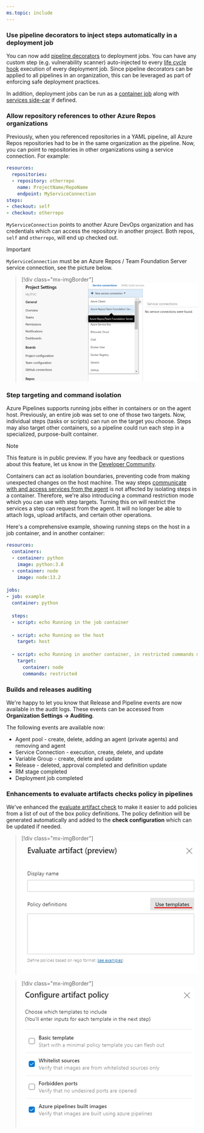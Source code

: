 ```yaml
---
ms.topic: include
---
```


### Use pipeline decorators to inject steps automatically in a deployment job

You can now add [pipeline decorators](https://docs.microsoft.com/azure/devops/extend/develop/add-pipeline-decorator) to deployment jobs. You can have any custom step (e.g. vulnerability scanner) auto-injected to every [life cycle hook](https://docs.microsoft.com/azure/devops/pipelines/process/deployment-jobs?view=azure-devops#descriptions-of-life-cycle-hooks) execution of every deployment job. Since pipeline decorators can be applied to all pipelines in an organization, this can be leveraged as part of enforcing safe deployment practices.

In addition, deployment jobs can be run as a [container job](https://docs.microsoft.com/azure/devops/pipelines/process/container-phases) along with [services side-car](https://docs.microsoft.com/azure/devops/pipelines/process/service-containers) if defined.

### Allow repository references to other Azure Repos organizations

Previously, when you referenced repositories in a YAML pipeline, all Azure Repos repositories had to be in the same organization as the pipeline. Now, you can point to repositories in other organizations using a service connection. For example:

```yaml
resources:
  repositories:
  - repository: otherrepo
    name: ProjectName/RepoName
    endpoint: MyServiceConnection
steps:
- checkout: self
- checkout: otherrepo
```

`MyServiceConnection` points to another Azure DevOps organization and has credentials which can access the repository in another project. Both repos, `self` and `otherrepo`, will end up checked out.

> [!IMPORTANT]
> `MyServiceConnection` must be an Azure Repos / Team Foundation Server service connection, see the picture below.

> [!div class="mx-imgBorder"]
> ![MyServiceConnection must be an Azure Repos/Team Foundation Server service connection.](../../media/163_03.png)

### Step targeting and command isolation

Azure Pipelines supports running jobs either in containers or on the agent host. Previously, an entire job was set to one of those two targets. Now, individual steps (tasks or scripts) can run on the target you choose. Steps may also target other containers, so a pipeline could run each step in a specialized, purpose-built container. 

> [!NOTE]
> This feature is in public preview. If you have any feedback or questions about this feature, let us know in the [Developer Community](https://developercommunity.visualstudio.com/spaces/21/index.html). 

Containers can act as isolation boundaries, preventing code from making unexpected changes on the host machine. The way steps [communicate with and access services from the agent](https://docs.microsoft.com/azure/devops/pipelines/scripts/logging-commands) is not affected by isolating steps in a container. Therefore, we're also introducing a command restriction mode which you can use with step targets. Turning this on will restrict the services a step can request from the agent. It will no longer be able to attach logs, upload artifacts, and certain other operations.

Here's a comprehensive example, showing running steps on the host in a job container, and in another container:

```yaml
resources:
  containers:
  - container: python
    image: python:3.8
  - container: node
    image: node:13.2

jobs:
- job: example
  container: python

  steps:
  - script: echo Running in the job container

  - script: echo Running on the host
    target: host

  - script: echo Running in another container, in restricted commands mode
    target:
      container: node
      commands: restricted
```
 
### Builds and releases auditing

We're happy to let you know that Release and Pipeline events are now available in the audit logs. These events can be accessed from **Organization Settings -> Auditing**. 

The following events are available now:
 
* Agent pool - create, delete, adding an agent (private agents) and removing and agent
* Service Connection - execution, create, delete, and update
* Variable Group - create, delete and update
* Release - deleted, approval completed and definition update
* RM stage completed
* Deployment job completed

### Enhancements to evaluate artifacts checks policy in pipelines

We've enhanced the [evaluate artifact check](https://docs.microsoft.com/azure/devops/pipelines/process/approvals?view=azure-devops&tabs=check-pass#evaluate-artifact) to make it easier to add policies from a list of out of the box policy definitions. The policy definition will be generated automatically and added to the **check configuration** which can be updated if needed.

> [!div class="mx-imgBorder"]
> ![Enhancement to evaluate artifacts checks policy in pipelines.](../../media/163_04.png)

> [!div class="mx-imgBorder"]
> ![Policy definition generated automatically and added to check configuration.](../../media/163_05.png)
